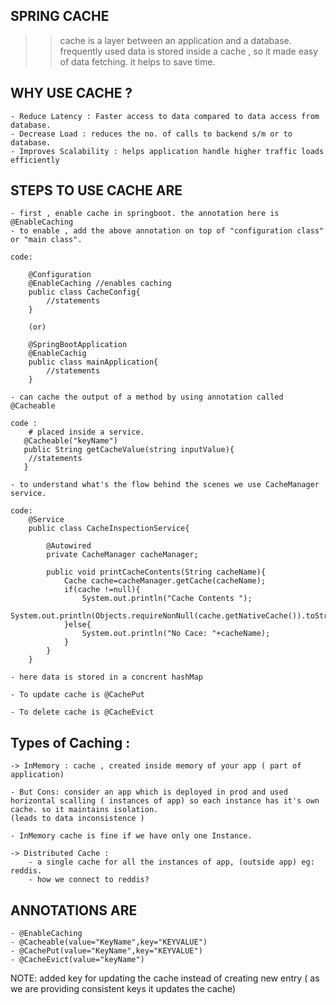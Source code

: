 ## SPRING CACHE

>> cache is a layer between an application and a database.
>> frequently used data is stored inside a cache , so it made easy of data fetching.
>> it helps to save time.

## WHY USE CACHE ?
    - Reduce Latency : Faster access to data compared to data access from database.
    - Decrease Load : reduces the no. of calls to backend s/m or to database.
    - Improves Scalability : helps application handle higher traffic loads efficiently

## STEPS TO USE CACHE ARE

    - first , enable cache in springboot. the annotation here is @EnableCaching
    - to enable , add the above annotation on top of "configuration class" or "main class".

    code:

        @Configuration
        @EnableCaching //enables caching
        public class CacheConfig{
            //statements
        }

        (or)

        @SpringBootApplication
        @EnableCachig
        public class mainApplication{
            //statements
        }

    - can cache the output of a method by using annotation called @Cacheable

    code : 
        # placed inside a service.
       @Cacheable("keyName")
       public String getCacheValue(string inputValue){
        //statements
       }

    - to understand what's the flow behind the scenes we use CacheManager service.

    code:
        @Service
        public class CacheInspectionService{

            @Autowired
            private CacheManager cacheManager;

            public void printCacheContents(String cacheName){
                Cache cache=cacheManager.getCache(cacheName);
                if(cache !=null){
                    System.out.println("Cache Contents ");
                    System.out.println(Objects.requireNonNull(cache.getNativeCache()).toString())
                }else{
                    System.out.println("No Cace: "+cacheName);
                }
            }
        }

    - here data is stored in a concrent hashMap

    - To update cache is @CachePut

    - To delete cache is @CacheEvict

## Types of Caching :

    -> InMemory : cache , created inside memory of your app ( part of application)

    - But Cons: consider an app which is deployed in prod and used horizontal scalling ( instances of app) so each instance has it's own cache. so it maintains isolation.
    (leads to data inconsistence )

    - InMemory cache is fine if we have only one Instance.

    -> Distributed Cache :
        - a single cache for all the instances of app, (outside app) eg: reddis.
        - how we connect to reddis?
    

## ANNOTATIONS ARE

    - @EnableCaching
    - @Cacheable(value="KeyName",key="KEYVALUE")
    - @CachePut(value="KeyName",key="KEYVALUE")
    - @CacheEvict(value="keyName")

NOTE: added key for updating the cache instead of creating new entry ( as we are providing consistent keys it updates the cache)
    
